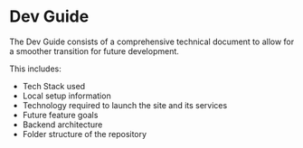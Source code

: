 # Dev Guide

The Dev Guide consists of a comprehensive technical document to allow for a smoother transition for future development.

This includes:
- Tech Stack used
- Local setup information
- Technology required to launch the site and its services
- Future feature goals
- Backend architecture
- Folder structure of the repository